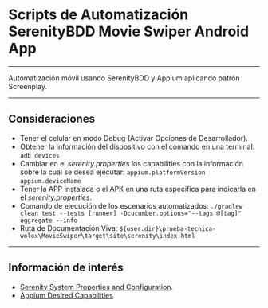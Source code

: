 # Scripts de Automatización SerenityBDD Movie Swiper Android App
***
Automatización móvil usando SerenityBDD y Appium aplicando patrón Screenplay.
***
## Consideraciones
* Tener el celular en modo Debug (Activar Opciones de Desarrollador).
* Obtener la información del dispositivo con el comando en una terminal:
    `adb devices`
* Cambiar en el _serenity.properties_ los capabilities con la información sobre la cual se desea ejecutar:
    `appium.platformVersion`
    `appium.deviceName`
* Tener la APP instalada o el APK en una ruta especifica para indicarla en el _serenity.properties_.
* Comando de ejecución de los escenarios automatizados:
    `./gradlew clean test --tests [runner] -Dcucumber.options="--tags @[tag]" aggregate --info`
* Ruta de Documentación Viva:
    `${user.dir}\prueba-tecnica-wolox\MovieSwiper\target\site\serenity\index.html`
***
## Información de interés
* [Serenity System Properties and Configuration](https://serenity-bdd.github.io/theserenitybook/latest/serenity-system-properties.html).
* [Appium Desired Capabilities](http://appium.io/docs/en/writing-running-appium/caps/)
